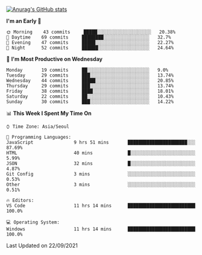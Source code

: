 
<!--
**BHyeonKim/BHyeonKim** is a ✨ _special_ ✨ repository because its `README.md` (this file) appears on your GitHub profile.

Here are some ideas to get you started:

- 🔭 I’m currently working on ...
- 🌱 I’m currently learning ...
- 👯 I’m looking to collaborate on ...
- 🤔 I’m looking for help with ...
- 💬 Ask me about ...
- 📫 How to reach me: ...
- 😄 Pronouns: ...
- ⚡ Fun fact: ...
-->
[![Anurag's GitHub stats](https://github-readme-stats.vercel.app/api?username=BHyeonKim&show_icons=true&theme=dark)
](https://github.com/anuraghazra/github-readme-stats)
<!--START_SECTION:waka-->
**I'm an Early 🐤** 

```text
🌞 Morning    43 commits     █████░░░░░░░░░░░░░░░░░░░░   20.38% 
🌆 Daytime    69 commits     ████████░░░░░░░░░░░░░░░░░   32.7% 
🌃 Evening    47 commits     █████░░░░░░░░░░░░░░░░░░░░   22.27% 
🌙 Night      52 commits     ██████░░░░░░░░░░░░░░░░░░░   24.64%

```
📅 **I'm Most Productive on Wednesday** 

```text
Monday       19 commits     ██░░░░░░░░░░░░░░░░░░░░░░░   9.0% 
Tuesday      29 commits     ███░░░░░░░░░░░░░░░░░░░░░░   13.74% 
Wednesday    44 commits     █████░░░░░░░░░░░░░░░░░░░░   20.85% 
Thursday     29 commits     ███░░░░░░░░░░░░░░░░░░░░░░   13.74% 
Friday       38 commits     ████░░░░░░░░░░░░░░░░░░░░░   18.01% 
Saturday     22 commits     ██░░░░░░░░░░░░░░░░░░░░░░░   10.43% 
Sunday       30 commits     ███░░░░░░░░░░░░░░░░░░░░░░   14.22%

```


📊 **This Week I Spent My Time On** 

```text
⌚︎ Time Zone: Asia/Seoul

💬 Programming Languages: 
JavaScript               9 hrs 51 mins       ██████████████████████░░░   87.69% 
HTML                     40 mins             █░░░░░░░░░░░░░░░░░░░░░░░░   5.99% 
JSON                     32 mins             █░░░░░░░░░░░░░░░░░░░░░░░░   4.87% 
Git Config               3 mins              ░░░░░░░░░░░░░░░░░░░░░░░░░   0.53% 
Other                    3 mins              ░░░░░░░░░░░░░░░░░░░░░░░░░   0.51%

🔥 Editors: 
VS Code                  11 hrs 14 mins      █████████████████████████   100.0%

💻 Operating System: 
Windows                  11 hrs 14 mins      █████████████████████████   100.0%

```


 Last Updated on 22/09/2021
<!--END_SECTION:waka-->

